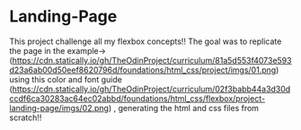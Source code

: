 # Landing-Page
This project challenge all my flexbox concepts!!
The goal was to replicate the page in the example-> (https://cdn.statically.io/gh/TheOdinProject/curriculum/81a5d553f4073e593d23a6ab00d50eef8620796d/foundations/html_css/project/imgs/01.png) using this color and font guide (https://cdn.statically.io/gh/TheOdinProject/curriculum/02f3babb44a3d30dccdf6ca30283ac64ec02abbd/foundations/html_css/flexbox/project-landing-page/imgs/02.png) , generating the html and css files from scratch!!
